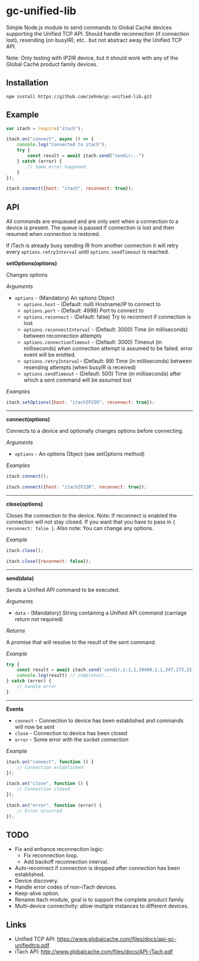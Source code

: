 # gc-unified-lib

Simple Node.js module to send commands to Global Caché devices supporting the Unified TCP API. Should handle
reconnection (if connection lost), resending (on busyIR), etc.. but not abstract away the Unified TCP API.

Note: Only testing with IP2IR device, but it should work with any of the Global Caché product family devices.

## Installation

```shell
npm install https://github.com/zehnm/gc-unified-lib.git
```

## Example

```js
var itach = require("itach");

itach.on("connect", async () => {
    console.log("Connected to itach");
    try {
        const result = await itach.send("sendir:..")
    } catch (error) {
        // Some error happened
    }
});

itach.connect({host: "itach", reconnect: true});
```

## API

All commands are enqueued and are only sent when a connection to a device is present. The queue is paused if
connection is lost and then resumed when connection is restored.

If iTach is already busy sending IR from another connection it will retry every `options.retryInterval` until
`options.sendTimeout` is reached.

__setOptions(options)__

Changes options

_Arguments_

- `options` - (Mandatory) An options Object
    - `options.host` - (Default: null) Hostname/IP to connect to
    - `options.port` - (Default: 4998) Port to connect to
    - `options.reconnect` - (Default: false) Try to reconnect if connection is lost
    - `options.reconnectInterval` - (Default: 3000) Time (in milliseconds) between reconnection attempts
    - `options.connectionTimeout` - (Default: 3000) Timeout (in milliseconds) when connection attempt is assumed to be
      failed. error event will be emitted.
    - `options.retryInterval`- (Default: 99) Time (in milliseconds) between resending attempts (when busyIR is received)
    - `options.sendTimeout` - (Default: 500) Time (in milliseconds) after which a sent command will be assumed lost

_Examples_

```js
itach.setOptions({host: "itachIP2IR", reconnect: true});
```

---------------------------------------

__connect(options)__

Connects to a device and optionally changes options before connecting.

_Arguments_

- `options` - An options Object (see setOptions method)

_Examples_

```js
itach.connect();
```

```js
itach.connect({host: "itachIP2IR", reconnect: true});
```

---------------------------------------

__close(options)__

Closes the connection to the device. Note: If reconnect is enabled the connection will not stay closed. If you
want that you have to pass in `{ reconnect: false }`.
Also note: You can change any options.

_Example_

```js
itach.close();
```

```js
itach.close({reconnect: false});
```

---------------------------------------

__send(data)__

Sends a Unified API command to be executed.

_Arguments_

- `data` - (Mandatory) String containing a Unified API command (carriage return not required)

_Returns_

A promise that will resolve to the result of the sent command.

_Example_

```js
try {
    const result = await itach.send('sendir,1:1,1,38400,1,1,347,173,22,22,22,65,22,22,22,22,22,65,22,22,22,22,22,22,22,22,22,22,22,65,22,22,22,65,22,65,22,22,22,22,22,22,22,22,22,65,22,22,22,22,22,22,22,22,22,22,22,65,22,65,22,22,22,65,22,65,22,65,22,65,22,65,22,1657')
    console.log(result) // completeir...
} catch (error) {
    // handle error
}
```

---------------------------------------

__Events__

- `connect` - Connection to device has been established and commands will now be sent
- `close` - Connection to device has been closed
- `error` - Some error with the socket connection

_Example_

```js
itach.on("connect", function () {
    // Connection established
});

itach.on("close", function () {
    // Connection closed
});

itach.on("error", function (error) {
    // Error occurred
});
```

## TODO

- Fix and enhance reconnection logic:
    - Fix reconnection loop.
    - Add backoff reconnection interval.
- Auto-reconnect if connection is dropped after connection has been established.
- Device discovery.
- Handle error codes of non-iTach devices.
- Keep-alive option.
- Rename itach module, goal is to support the complete product family.
- Multi-device connectivity: allow multiple instances to different devices.

## Links

- Unified TCP API: <https://www.globalcache.com/files/docs/api-gc-unifiedtcp.pdf>
- iTach API: <http://www.globalcache.com/files/docs/API-iTach.pdf>
